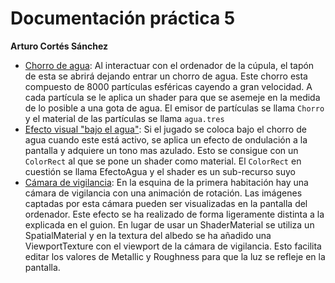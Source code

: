 # Documentación práctica 5

**Arturo Cortés Sánchez**

* <u>Chorro de agua</u>: Al interactuar con el ordenador de la cúpula, el tapón de esta se abrirá dejando entrar un chorro de agua. Este chorro esta compuesto de 8000 partículas esféricas cayendo a gran velocidad. A cada partícula se le aplica un shader para que se asemeje en la medida de lo posible a una gota de agua. El emisor de partículas se llama `Chorro` y el material de las partículas se llama `agua.tres` 
* <u>Efecto visual "bajo el agua"</u>: Si el jugado se coloca bajo el chorro de agua cuando este está activo, se aplica un efecto de ondulación a la pantalla y adquiere un tono mas azulado. Esto se consigue con un `ColorRect` al que se pone un shader como material. El `ColorRect` en cuestión se llama EfectoAgua y el shader es un sub-recurso suyo
* <u>Cámara de vigilancia</u>: En la esquina de la primera habitación hay una cámara de vigilancia con una animación de rotación. Las imágenes captadas por esta cámara pueden ser visualizadas en la pantalla del ordenador. Este efecto se ha realizado de forma ligeramente distinta a la explicada en el guion. En lugar de usar un ShaderMaterial se utiliza un SpatialMaterial y en la textura del albedo se ha añadido una ViewportTexture con el viewport de la cámara de vigilancia. Esto facilita editar los valores de Metallic y Roughness para que la luz se refleje en la pantalla.
